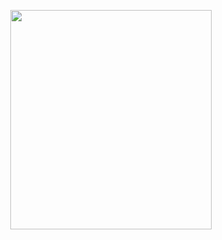 <p align="center">
<img src="https://mhabibr02.github.io/Page-Web-Development/assets/img/portfolio/webdev-73.png" width="80%" height="30%">
</p>
